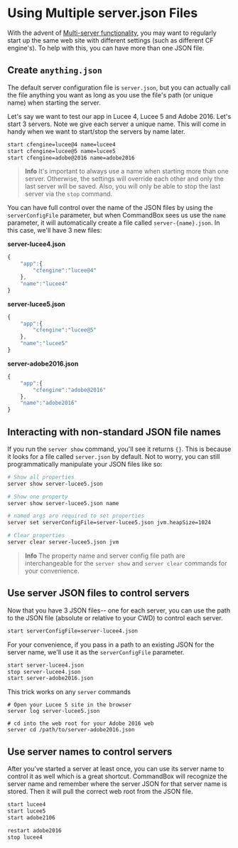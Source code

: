 # Using Multiple server.json Files

With the advent of [Multi-server functionality](../multi-engine_support.md), you may want to regularly start up the same web site with  different settings (such as different CF engine's).  To help with this, you can have more than one JSON file.  

## Create `anything.json`

The default server configuration file is `server.json`, but you can actually call the file anything you want as long as you use the file's path (or unique name) when starting the server.

Let's say we want to test our app in Lucee 4, Lucee 5 and Adobe 2016.  Let's start 3 servers.  Note we give each server a unique name.  This will come in handy when we want to start/stop the servers by name later.

```bash
start cfengine=lucee@4 name=lucee4
start cfengine=lucee@5 name=lucee5
start cfengine=adobe@2016 name=adobe2016
```

>**Info** It's important to always use a name when starting more than one server.  Otherwise, the settings will override each other and only the last server will be saved.  Also, you will only be able to stop the last server via the `stop` command.

You can have full control over the name of the JSON files by using the `serverConfigFile` parameter, but when CommandBox sees us use the `name` parameter, it will automatically create a file called `server-{name}.json`.  In this case, we'll have 3 new files:

**server-lucee4.json**
```js
{
    "app":{
        "cfengine":"lucee@4"
    },
    "name":"lucee4"
}
```
**server-lucee5.json**
```js
{
    "app":{
        "cfengine":"lucee@5"
    },
    "name":"lucee5"
}
```

**server-adobe2016.json**
```js
{
    "app":{
        "cfengine":"adobe@2016"
    },
    "name":"adobe2016"
}
```

## Interacting with non-standard JSON file names

If you run the `server show` command, you'll see it returns `{}`.  This is because it looks for a file called `server.json` by default.  Not to worry, you can still programmatically manipulate your JSON files like so:

``` bash
# Show all properties
server show server-lucee5.json

# Show one property
server show server-lucee5.json name

# named args are required to set properties
server set serverConfigFile=server-lucee5.json jvm.heapSize=1024 

# Clear properties
server clear server-lucee5.json jvm
```
>**Info** The property name and server config file path are interchangeable for the `server show` and `server clear` commands for your convenience.

## Use server JSON files to control servers
Now that you have 3 JSON files-- one for each server, you can use the path to the JSON file (absolute or relative to your CWD) to control each server.

```bash
start serverConfigFile=server-lucee4.json
```

For your convenience, if you pass in a path to an existing JSON for the server name, we'll use it as the  `serverConfigFile` parameter.  

```bash
start server-lucee4.json
stop server-lucee4.json
start server-adobe2016.json
```

This trick works on any `server` commands
```
# Open your Lucee 5 site in the browser
server log server-lucee5.json

# cd into the web root for your Adobe 2016 web
server cd /path/to/server-adobe2016.json
```

## Use server names to control servers
After you've started a server at least once, you can use its server name to control it as well which is a great shortcut.  CommandBox will recognize the server name and remember where the server JSON for that server name is stored. Then it will pull the correct web root from the JSON file.

```bash
start lucee4
start lucee5
start adobe2106

restart adobe2016
stop lucee4
```